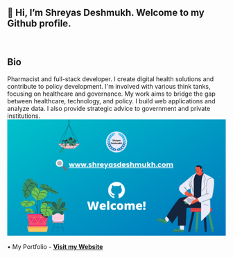 <h2 align="centre" > 👋 Hi, I’m Shreyas Deshmukh. Welcome to my Github profile.</h2>
<br>
<h2 align="centre"> Bio </h2>
<p> Pharmacist and full-stack developer. I create digital health solutions and contribute to policy development. I'm involved with various think tanks, focusing on healthcare and governance. My work aims to bridge the gap between healthcare, technology, and policy. I build web applications and analyze data. I also provide strategic advice to government and private institutions.
<a href="https://shreyasdeshmukh.com/" target="_blank"><img src="https://github.com/deshmukhshreyas/deshmukhshreyas/blob/main/know.png"></a>
</p>
• My Portfolio - <a href="https://shreyasdeshmukh.com/" target="_blank"><strong>Visit my Website</a><br><br>
